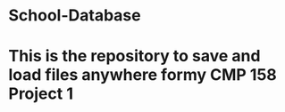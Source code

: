 # School-Database

# This is the repository to save and load files anywhere formy CMP 158 Project 1
